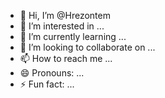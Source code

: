 - 👋 Hi, I’m @Hrezontem
- 👀 I’m interested in ...
- 🌱 I’m currently learning ...
- 💞️ I’m looking to collaborate on ...
- 📫 How to reach me ...
- 😄 Pronouns: ...
- ⚡ Fun fact: ...

<!---
Hrezontem/Hrezontem is a ✨ special ✨ repository because its `README.md` (this file) appears on your GitHub profile.
You can click the Preview link to take a look at your changes.
--->
